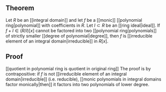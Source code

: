 ## Theorem
Let $R$ be an [[integral domain]] and let $f$ be a [[monic]] [[polynomial ring|polynomial]] with coefficients in $R$. Let $I\subset R$ be an [[ring ideal|ideal]]. If $f+I \in (R/I)[x]$ cannot be factored into two [[polynomial ring|polynomials]] of strictly smaller [[degree of polynomial|degree]], then $f$ is [[irreducible element of an integral domain|irreducible]] in $R[x]$. 
## Proof
[[quotient in polynomial ring is quotient in original ring]] The proof is by contrapositive: if $f$ is not [[irreducible element of an integral domain|irreducible]] (i.e. reducible), [[monic polynomials in integral domains factor monically|then]] it factors into two polynomials of lower degree. 
